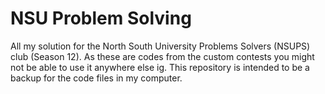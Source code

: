 # NSU Problem Solving

All my solution for the North South University Problems Solvers (NSUPS) club (Season 12). As these are codes from the custom contests you might not be able to use it anywhere else ig. This repository is intended to be a backup for the code files in my computer.